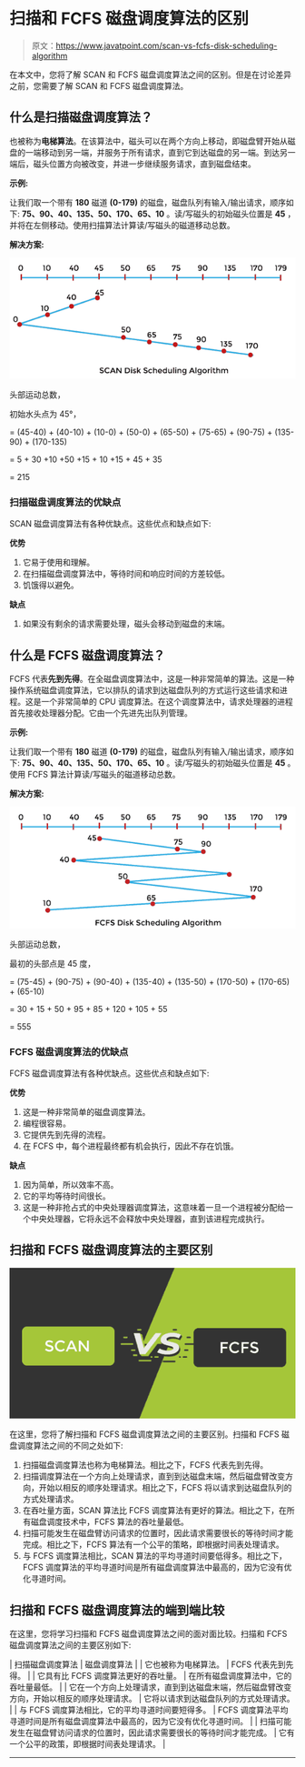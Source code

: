 # 扫描和 FCFS 磁盘调度算法的区别

> 原文：<https://www.javatpoint.com/scan-vs-fcfs-disk-scheduling-algorithm>

在本文中，您将了解 SCAN 和 FCFS 磁盘调度算法之间的区别。但是在讨论差异之前，您需要了解 SCAN 和 FCFS 磁盘调度算法。

## 什么是扫描磁盘调度算法？

也被称为**电梯算法**。在该算法中，磁头可以在两个方向上移动，即磁盘臂开始从磁盘的一端移动到另一端，并服务于所有请求，直到它到达磁盘的另一端。到达另一端后，磁头位置方向被改变，并进一步继续服务请求，直到磁盘结束。

**示例:**

让我们取一个带有 **180** 磁道 **(0-179)** 的磁盘，磁盘队列有输入/输出请求，顺序如下: **75、90、40、135、50、170、65、10** 。读/写磁头的初始磁头位置是 **45** ，并将在左侧移动。使用扫描算法计算读/写磁头的磁道移动总数。

**解决方案:**

![Difference between SCAN and FCFS Disk Scheduling Algorithm](img/5a020934f363d4cbd343aabfa6944fd9.png)

头部运动总数，

初始水头点为 45°，

= (45-40) + (40-10) + (10-0) + (50-0) + (65-50) + (75-65) + (90-75) + (135-90) + (170-135)

= 5 + 30 +10 +50 +15 + 10 +15 + 45 + 35

= 215

### 扫描磁盘调度算法的优缺点

SCAN 磁盘调度算法有各种优缺点。这些优点和缺点如下:

**优势**

1.  它易于使用和理解。
2.  在扫描磁盘调度算法中，等待时间和响应时间的方差较低。
3.  饥饿得以避免。

**缺点**

1.  如果没有剩余的请求需要处理，磁头会移动到磁盘的末端。

## 什么是 FCFS 磁盘调度算法？

FCFS 代表**先到先得**。在全磁盘调度算法中，这是一种非常简单的算法。这是一种操作系统磁盘调度算法，它以排队的请求到达磁盘队列的方式运行这些请求和进程。这是一个非常简单的 CPU 调度算法。在这个调度算法中，请求处理器的进程首先接收处理器分配。它由一个先进先出队列管理。

**示例:**

让我们取一个带有 **180** 磁道 **(0-179)** 的磁盘，磁盘队列有输入/输出请求，顺序如下: **75、90、40、135、50、170、65、10** 。读/写磁头的初始磁头位置是 **45** 。使用 FCFS 算法计算读/写磁头的磁道移动总数。

**解决方案:**

![Difference between SCAN and FCFS Disk Scheduling Algorithm](img/ced93fdbc07fcc62c599cd89f4f03b72.png)

头部运动总数，

最初的头部点是 45 度，

= (75-45) + (90-75) + (90-40) + (135-40) + (135-50) + (170-50) + (170-65) + (65-10)

= 30 + 15 + 50 + 95 + 85 + 120 + 105 + 55

= 555

### FCFS 磁盘调度算法的优缺点

FCFS 磁盘调度算法有各种优缺点。这些优点和缺点如下:

**优势**

1.  这是一种非常简单的磁盘调度算法。
2.  编程很容易。
3.  它提供先到先得的流程。
4.  在 FCFS 中，每个进程最终都有机会执行，因此不存在饥饿。

**缺点**

1.  因为简单，所以效率不高。
2.  它的平均等待时间很长。
3.  这是一种非抢占式的中央处理器调度算法，这意味着一旦一个进程被分配给一个中央处理器，它将永远不会释放中央处理器，直到该进程完成执行。

## 扫描和 FCFS 磁盘调度算法的主要区别

![Difference between SCAN and FCFS Disk Scheduling Algorithm](img/86ae6b7cc0c8484b9019b27b21e8802a.png)

在这里，您将了解扫描和 FCFS 磁盘调度算法之间的主要区别。扫描和 FCFS 磁盘调度算法之间的不同之处如下:

1.  扫描磁盘调度算法也称为电梯算法。相比之下，FCFS 代表先到先得。
2.  扫描调度算法在一个方向上处理请求，直到到达磁盘末端，然后磁盘臂改变方向，开始以相反的顺序处理请求。相比之下，FCFS 将以请求到达磁盘队列的方式处理请求。
3.  在吞吐量方面，SCAN 算法比 FCFS 调度算法有更好的算法。相比之下，在所有磁盘调度技术中，FCFS 算法的吞吐量最低。
4.  扫描可能发生在磁盘臂访问请求的位置时，因此请求需要很长的等待时间才能完成。相比之下，FCFS 算法有一个公平的策略，即根据时间表处理请求。
5.  与 FCFS 调度算法相比，SCAN 算法的平均寻道时间要低得多。相比之下，FCFS 调度算法的平均寻道时间是所有磁盘调度算法中最高的，因为它没有优化寻道时间。

## 扫描和 FCFS 磁盘调度算法的端到端比较

在这里，您将学习扫描和 FCFS 磁盘调度算法之间的面对面比较。扫描和 FCFS 磁盘调度算法之间的主要区别如下:

| 扫描磁盘调度算法 | 磁盘调度算法 |
| 它也被称为电梯算法。 | FCFS 代表先到先得。 |
| 它具有比 FCFS 调度算法更好的吞吐量。 | 在所有磁盘调度算法中，它的吞吐量最低。 |
| 它在一个方向上处理请求，直到到达磁盘末端，然后磁盘臂改变方向，开始以相反的顺序处理请求。 | 它将以请求到达磁盘队列的方式处理请求。 |
| 与 FCFS 调度算法相比，它的平均寻道时间要短得多。 | FCFS 调度算法平均寻道时间是所有磁盘调度算法中最高的，因为它没有优化寻道时间。 |
| 扫描可能发生在磁盘臂访问请求的位置时，因此请求需要很长的等待时间才能完成。 | 它有一个公平的政策，即根据时间表处理请求。 |

* * *